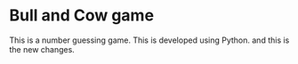 # Bull and Cow game

This is a number guessing game. This is developed using Python.
and this is the new changes.

